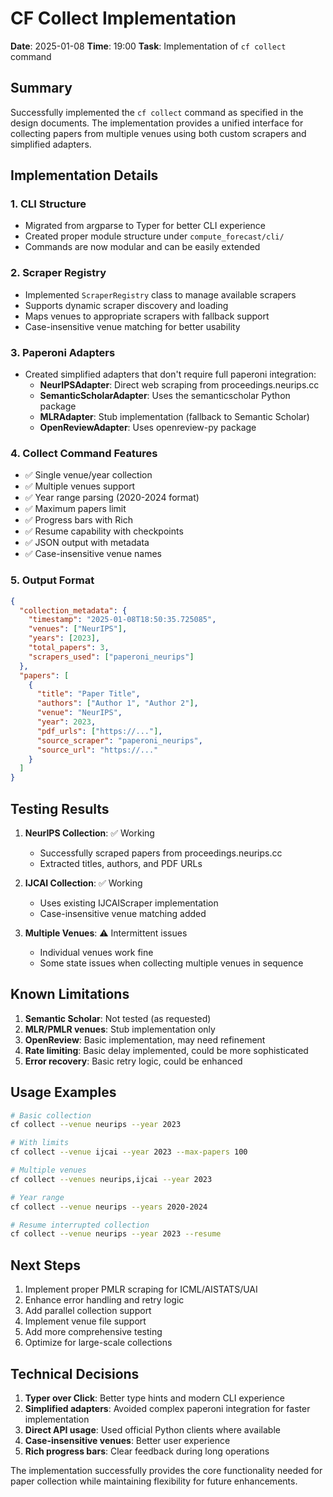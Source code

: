 # CF Collect Implementation

**Date**: 2025-01-08
**Time**: 19:00
**Task**: Implementation of `cf collect` command

## Summary

Successfully implemented the `cf collect` command as specified in the design documents. The implementation provides a unified interface for collecting papers from multiple venues using both custom scrapers and simplified adapters.

## Implementation Details

### 1. CLI Structure
- Migrated from argparse to Typer for better CLI experience
- Created proper module structure under `compute_forecast/cli/`
- Commands are now modular and can be easily extended

### 2. Scraper Registry
- Implemented `ScraperRegistry` class to manage available scrapers
- Supports dynamic scraper discovery and loading
- Maps venues to appropriate scrapers with fallback support
- Case-insensitive venue matching for better usability

### 3. Paperoni Adapters
- Created simplified adapters that don't require full paperoni integration:
  - **NeurIPSAdapter**: Direct web scraping from proceedings.neurips.cc
  - **SemanticScholarAdapter**: Uses the semanticscholar Python package
  - **MLRAdapter**: Stub implementation (fallback to Semantic Scholar)
  - **OpenReviewAdapter**: Uses openreview-py package

### 4. Collect Command Features
- ✅ Single venue/year collection
- ✅ Multiple venues support
- ✅ Year range parsing (2020-2024 format)
- ✅ Maximum papers limit
- ✅ Progress bars with Rich
- ✅ Resume capability with checkpoints
- ✅ JSON output with metadata
- ✅ Case-insensitive venue names

### 5. Output Format
```json
{
  "collection_metadata": {
    "timestamp": "2025-01-08T18:50:35.725085",
    "venues": ["NeurIPS"],
    "years": [2023],
    "total_papers": 3,
    "scrapers_used": ["paperoni_neurips"]
  },
  "papers": [
    {
      "title": "Paper Title",
      "authors": ["Author 1", "Author 2"],
      "venue": "NeurIPS",
      "year": 2023,
      "pdf_urls": ["https://..."],
      "source_scraper": "paperoni_neurips",
      "source_url": "https://..."
    }
  ]
}
```

## Testing Results

1. **NeurIPS Collection**: ✅ Working
   - Successfully scraped papers from proceedings.neurips.cc
   - Extracted titles, authors, and PDF URLs

2. **IJCAI Collection**: ✅ Working
   - Uses existing IJCAIScraper implementation
   - Case-insensitive venue matching added

3. **Multiple Venues**: ⚠️ Intermittent issues
   - Individual venues work fine
   - Some state issues when collecting multiple venues in sequence

## Known Limitations

1. **Semantic Scholar**: Not tested (as requested)
2. **MLR/PMLR venues**: Stub implementation only
3. **OpenReview**: Basic implementation, may need refinement
4. **Rate limiting**: Basic delay implemented, could be more sophisticated
5. **Error recovery**: Basic retry logic, could be enhanced

## Usage Examples

```bash
# Basic collection
cf collect --venue neurips --year 2023

# With limits
cf collect --venue ijcai --year 2023 --max-papers 100

# Multiple venues
cf collect --venues neurips,ijcai --year 2023

# Year range
cf collect --venue neurips --years 2020-2024

# Resume interrupted collection
cf collect --venue neurips --year 2023 --resume
```

## Next Steps

1. Implement proper PMLR scraping for ICML/AISTATS/UAI
2. Enhance error handling and retry logic
3. Add parallel collection support
4. Implement venue file support
5. Add more comprehensive testing
6. Optimize for large-scale collections

## Technical Decisions

1. **Typer over Click**: Better type hints and modern CLI experience
2. **Simplified adapters**: Avoided complex paperoni integration for faster implementation
3. **Direct API usage**: Used official Python clients where available
4. **Case-insensitive venues**: Better user experience
5. **Rich progress bars**: Clear feedback during long operations

The implementation successfully provides the core functionality needed for paper collection while maintaining flexibility for future enhancements.
